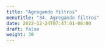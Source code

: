 ```yaml
---
title: "Agregando filtros"
menuTitle: "34. Agregando filtros"
date: 2022-12-24T07:47:01-08:00
draft: false
weight: 30
---
```

